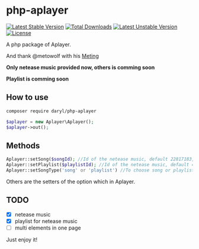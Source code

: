 # php-aplayer

[![Latest Stable Version](https://poser.pugx.org/daryl/php-aplayer/v/stable)](https://packagist.org/packages/daryl/php-aplayer)
[![Total Downloads](https://poser.pugx.org/daryl/php-aplayer/downloads)](https://packagist.org/packages/daryl/php-aplayer)
[![Latest Unstable Version](https://poser.pugx.org/daryl/php-aplayer/v/unstable)](https://packagist.org/packages/daryl/php-aplayer)
[![License](https://poser.pugx.org/daryl/php-aplayer/license)](https://packagist.org/packages/daryl/php-aplayer)

A php package of Aplayer.[](http://aplayer.js.org)

And thank @metowolf with his [Meting](https://github.com/metowolf/Meting)

**Only netease music provided now, others is comming soon**

**Playlist is comming soon**

## How to use

```bash
composer require daryl/php-aplayer
```

```php
$aplayer = new Aplayer\Aplayer();
$aplayer->out();
```

## Methods

```php
Aplayer::setSong($songId); //Id of the netease music, default 22817183, one of my favirote music.
Aplayer::setPlaylist($playlistId); //Id of the netease music, default 476998713, one of my favirote playlist.
Aplayer::setSongType('song' or 'playlist') //To choose song or playlist.
```

Others are the setters of the option which in Aplayer.

## TODO
* [x] netease music
* [x] playlist for netease music
* [ ] multi elements in one page

Just enjoy it!


